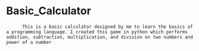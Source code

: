 # Basic_Calculator
          This is a basic calculator designed by me to learn the basics of a programming language. I created this game in python which performs addition, subtraction, multiplication, and division on two numbers and power of a number
